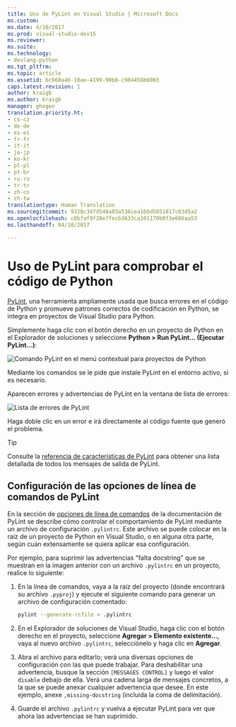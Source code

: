 ```yaml
---
title: Uso de PyLint en Visual Studio | Microsoft Docs
ms.custom: 
ms.date: 4/10/2017
ms.prod: visual-studio-dev15
ms.reviewer: 
ms.suite: 
ms.technology:
- devlang-python
ms.tgt_pltfrm: 
ms.topic: article
ms.assetid: bc668a4b-10ae-4199-90b8-c984456b6003
caps.latest.revision: 1
author: kraigb
ms.author: kraigb
manager: ghogen
translation.priority.ht:
- cs-cz
- de-de
- es-es
- fr-fr
- it-it
- ja-jp
- ko-kr
- pl-pl
- pt-br
- ru-ru
- tr-tr
- zh-cn
- zh-tw
translationtype: Human Translation
ms.sourcegitcommit: 9328c347d548a03a536cea16bd5851817c03d5a2
ms.openlocfilehash: c8bfaf9f20e7fecb3633ca101170b0f3e686aa53
ms.lasthandoff: 04/10/2017

---
```


# <a name="using-pylint-to-check-python-code"></a>Uso de PyLint para comprobar el código de Python

[PyLint](https://www.pylint.org/), una herramienta ampliamente usada que busca errores en el código de Python y promueve patrones correctos de codificación en Python, se integra en proyectos de Visual Studio para Python.

Simplemente haga clic con el botón derecho en un proyecto de Python en el Explorador de soluciones y seleccione **Python > Run PyLint... (Ejecutar PyLint...)**:

![Comando PyLint en el menú contextual para proyectos de Python](~/python/media/code-pylint-command.png)

Mediante los comandos se le pide que instale PyLint en el entorno activo, si es necesario.

Aparecen errores y advertencias de PyLint en la ventana de lista de errores:

![Lista de errores de PyLint](~/python/media/code-pylint-error-list.png)

Haga doble clic en un error e irá directamente al código fuente que generó el problema.

> [!Tip]
> Consulte la [referencia de características de PyLint](https://pylint.readthedocs.io/en/latest/reference_guide/features.html) para obtener una lista detallada de todos los mensajes de salida de PyLint.

## <a name="setting-pylint-command-line-options"></a>Configuración de las opciones de línea de comandos de PyLint

En la sección de [opciones de línea de comandos](https://pylint.readthedocs.io/en/latest/user_guide/run.html#command-line-options) de la documentación de PyLint se describe cómo controlar el comportamiento de PyLint mediante un archivo de configuración `.pylintrc`. Este archivo se puede colocar en la raíz de un proyecto de Python en Visual Studio, o en alguna otra parte, según cuán extensamente se quiera aplicar esa configuración.

Por ejemplo, para suprimir las advertencias "falta docstring" que se muestran en la imagen anterior con un archivo `.pylintrc` en un proyecto, realice lo siguiente:

1. En la línea de comandos, vaya a la raíz del proyecto (donde encontrará su archivo `.pyproj`) y ejecute el siguiente comando para generar un archivo de configuración comentado:

   ```bash
   pylint --generate-rcfile > .pylintrc
   ```

1. En el Explorador de soluciones de Visual Studio, haga clic con el botón derecho en el proyecto, seleccione **Agregar > Elemento existente...**, vaya al nuevo archivo `.pylintrc`, selecciónelo y haga clic en **Agregar**.

1. Abra el archivo para editarlo; verá una diversas opciones de configuración con las que puede trabajar. Para deshabilitar una advertencia, busque la sección `[MESSAGES CONTROL]` y luego el valor `disable` debajo de ella. Verá una cadena larga de mensajes concretos, a la que se puede anexar cualquier advertencia que desee. En este ejemplo, anexe `,missing-docstring` (incluida la coma de delimitación).

1. Guarde el archivo `.pylintrc` y vuelva a ejecutar PyLint para ver que ahora las advertencias se han suprimido.
